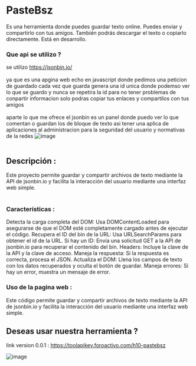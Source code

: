 # PasteBsz

Es una herramienta donde puedes guardar texto online. Puedes enviar y compartirlo con tus amigos. También podrás descargar el texto o copiarlo directamente. Está en desarrollo.

### Que api se utilizo ?
se utilizo https://jsonbin.io/
<br></br>
ya que es una apgina web echo en javascript donde pedimos una peticion de guardado cada vez que guarda genera una id unica donde podemso ver lo que se guardo y nunca se repetira la id para no tener problemas de conpartir informacion solo podras copiar tus enlaces y compartilos con tus amigos
<br></br>
aparte lo que me ofrece el jsonbin es un panel donde puedo ver lo que comentan o guardan los de bloque de texto asi tener una aplica de aplicaciones al administracion para la seguridad del usuario y normativas de la redes 
![image](https://github.com/AvastrOficial/PasteBSZ/assets/91764815/9b905c87-ed02-44f3-bd6e-c2f8fcf28896)
<br></br>
## Descripción :
Este proyecto permite guardar y compartir archivos de texto mediante la API de jsonbin.io y facilita la interacción del usuario mediante una interfaz web simple.
<br></br>
### Características :
Detecta la carga completa del DOM: Usa DOMContentLoaded para asegurarse de que el DOM esté completamente cargado antes de ejecutar el código.
Recupera el ID del bin de la URL: Usa URLSearchParams para obtener el id de la URL.
Si hay un ID: Envía una solicitud GET a la API de jsonbin.io para recuperar el contenido del bin.
Headers: Incluye la clave de la API y la clave de acceso.
Maneja la respuesta: Si la respuesta es correcta, procesa el JSON.
Actualiza el DOM: Llena los campos de texto con los datos recuperados y oculta el botón de guardar.
Maneja errores: Si hay un error, muestra un mensaje de error.
### Uso de la pagina web : 
Este código permite guardar y compartir archivos de texto mediante la API de jsonbin.io y facilita la interacción del usuario mediante una interfaz web simple.
## Deseas usar nuestra herramienta ?
link version 0.0.1 : https://toolapikey.foroactivo.com/h10-pastebsz	

![image](https://github.com/AvastrOficial/PasteBSZ/assets/91764815/e039d97f-f113-444f-af4e-e7fb5886e762)
